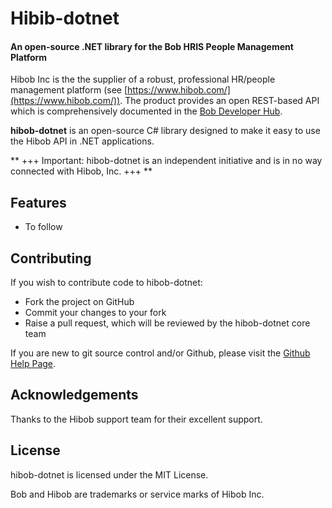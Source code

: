 # Hibib-dotnet

#### An open-source .NET library for the Bob HRIS People Management Platform

Hibob Inc is the the supplier of a robust, professional HR/people management platform (see [https://www.hibob.com/](https://www.hibob.com/)).  The product provides an open REST-based API which is comprehensively documented in the [Bob Developer Hub](https://apidocs.hibob.com/). 

**hibob-dotnet** is an open-source C# library designed to make it easy to use the Hibob API in .NET applications.  

** +++ Important: hibob-dotnet is an independent initiative and is in no way connected with Hibob, Inc. +++ **

## Features

* To follow

## Contributing

If you wish to contribute code to hibob-dotnet:

* Fork the project on GitHub
* Commit your changes to your fork
* Raise a pull request, which will be reviewed by the hibob-dotnet core team

If you are new to git source control and/or Github, please visit the [Github Help Page](https://help.github.com/).

## Acknowledgements

Thanks to the Hibob support team for their excellent support.

## License

hibob-dotnet is licensed under the MIT License.

Bob and Hibob are trademarks or service marks of Hibob Inc.
